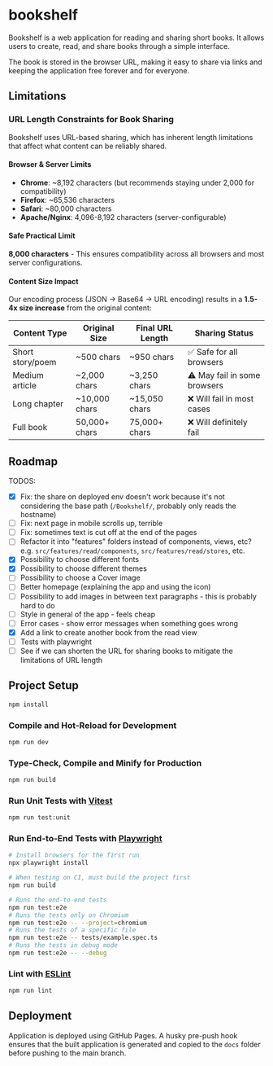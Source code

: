 # bookshelf

Bookshelf is a web application for reading and sharing short books.
It allows users to create, read, and share books through a simple interface.

The book is stored in the browser URL, making it easy to share via links and keeping
the application free forever and for everyone.

## Limitations

### URL Length Constraints for Book Sharing

Bookshelf uses URL-based sharing, which has inherent length limitations that affect what content can be reliably shared.

#### Browser & Server Limits
- **Chrome**: ~8,192 characters (but recommends staying under 2,000 for compatibility)
- **Firefox**: ~65,536 characters
- **Safari**: ~80,000 characters
- **Apache/Nginx**: 4,096-8,192 characters (server-configurable)

#### Safe Practical Limit
**8,000 characters** - This ensures compatibility across all browsers and most server configurations.

#### Content Size Impact
Our encoding process (JSON → Base64 → URL encoding) results in a **1.5-4x size increase** from the original content:

| Content Type     | Original Size | Final URL Length | Sharing Status |
|------------------|---------------|------------------|----------------|
| Short story/poem | ~500 chars    | ~950 chars       | ✅ Safe for all browsers |
| Medium article   | ~2,000 chars  | ~3,250 chars     | ⚠️ May fail in some browsers |
| Long chapter     | ~10,000 chars | ~15,050 chars    | ❌ Will fail in most cases |
| Full book        | 50,000+ chars | 75,000+ chars    | ❌ Will definitely fail |


## Roadmap

TODOS:
- [x] Fix: the share on deployed env doesn't work because it's not considering the base path (`/Bookshelf/`, probably only reads the hostname)
- [ ] Fix: next page in mobile scrolls up, terrible
- [ ] Fix: sometimes text is cut off at the end of the pages
- [ ] Refactor it into "features" folders instead of components, views, etc?
      e.g. `src/features/read/components`, `src/features/read/stores`, etc.
- [x] Possibility to choose different fonts
- [x] Possibility to choose different themes
- [ ] Possibility to choose a Cover image
- [ ] Better homepage (explaining the app and using the icon)
- [ ] Possibility to add images in between text paragraphs - this is probably hard to do
- [ ] Style in general of the app - feels cheap
- [ ] Error cases - show error messages when something goes wrong
- [x] Add a link to create another book from the read view
- [ ] Tests with playwright
- [ ] See if we can shorten the URL for sharing books to mitigate the limitations of URL length

## Project Setup

```sh
npm install
```

### Compile and Hot-Reload for Development

```sh
npm run dev
```

### Type-Check, Compile and Minify for Production

```sh
npm run build
```

### Run Unit Tests with [Vitest](https://vitest.dev/)

```sh
npm run test:unit
```

### Run End-to-End Tests with [Playwright](https://playwright.dev)

```sh
# Install browsers for the first run
npx playwright install

# When testing on CI, must build the project first
npm run build

# Runs the end-to-end tests
npm run test:e2e
# Runs the tests only on Chromium
npm run test:e2e -- --project=chromium
# Runs the tests of a specific file
npm run test:e2e -- tests/example.spec.ts
# Runs the tests in debug mode
npm run test:e2e -- --debug
```

### Lint with [ESLint](https://eslint.org/)

```sh
npm run lint
```

## Deployment

Application is deployed using GitHub Pages.
A husky pre-push hook ensures that the built application is generated
and copied to the `docs` folder before pushing to the main branch.

